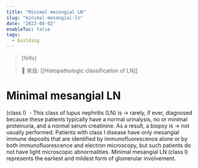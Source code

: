 ```yaml
---
title: "Minimal mesangial LN"
slug: "minimal-mesangial-ln"
date: "2023-08-02"
enableToc: false
tags:
  - building
---
```


> [!info]
>
> 🌱 來自: [[Histopathologic classification of LN]]

# Minimal mesangial LN
(class I) 
- This class of lupus nephritis (LN) is → rarely, if ever, diagnosed because these patients typically have a normal urinalysis, no or minimal proteinuria, and a normal serum creatinine. As a result, a biopsy is → not usually performed. Patients with class I disease have only mesangial immune deposits that are identified by immunofluorescence alone or by both immunofluorescence and electron microscopy, but such patients do not have light microscopic abnormalities. Minimal mesangial LN (class I) represents the earliest and mildest form of glomerular involvement.
